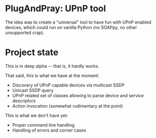 # PlugAndPray: UPnP tool

The idea was to create a "universal" tool to have fun with UPnP enabled devices, which could run on vanilla Python (no SOAPpy, no other unsupported crap).

# Project state

This is in deep alpha -- that is, it hardly works.

That said, this is what we have at the moment:

* Discovery of UPnP capable devices via multicast SSDP
* Unicast SSDP query
* UPnP related set of classes allowing to parse device and service descriptors
* Action invocation (somewhat rudimentary at the point)
 
This is what we don't have yet:

* Proper command line handling
* Handling of errors and corner cases
